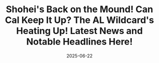 ---
title: "Shohei's Back on the Mound! Can Cal Keep It Up? The AL Wildcard's Heating Up! Latest News and Notable Headlines Here!"
date: "2025-06-22"
summary: "We take a look around the baseball world: Ohtani back on the mound, Cal Raleigh up to 31 homers, the AL Wildcard Race, Adley Rutschman to the IL and the general state of the Orioles"
image: "/img/dummyimage.png"
pinned: false
---